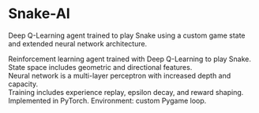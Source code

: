 # Snake-AI
Deep Q-Learning agent trained to play Snake using a custom game state and extended neural network architecture.

Reinforcement learning agent trained with Deep Q-Learning to play Snake.  
State space includes geometric and directional features.  
Neural network is a multi-layer perceptron with increased depth and capacity.  
Training includes experience replay, epsilon decay, and reward shaping.  
Implemented in PyTorch. Environment: custom Pygame loop.
